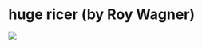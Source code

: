 <!--
id: 703613645
link: http://tumblr.atmos.org/post/703613645/huge-ricer-by-roy-wagner
slug: huge-ricer-by-roy-wagner
date: Tue Jun 15 2010 23:12:37 GMT-0700 (PDT)
publish: 2010-06-015
tags: 
title: huge ricer (by Roy Wagner)
-->


huge ricer (by Roy Wagner)
==========================

![](http://31.media.tumblr.com/tumblr_l43fx1eFGd1qz4sngo1_400.jpg)

